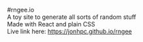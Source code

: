 #rngee.io <br>
A toy site to generate all sorts of random stuff<br>
Made with React and plain CSS<br>
Live link here: https://jonhpc.github.io/rngee
